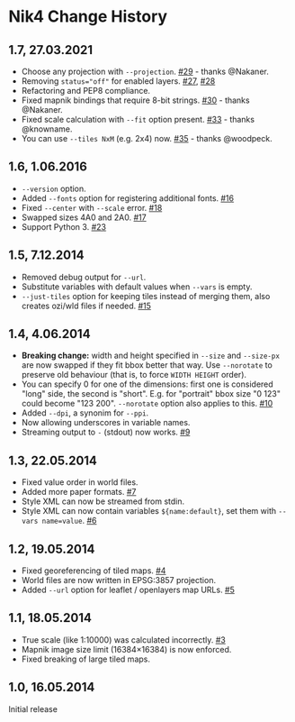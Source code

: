 # Nik4 Change History

## 1.7, 27.03.2021

* Choose any projection with `--projection`. [#29](https://github.com/Zverik/Nik4/pull/29) - thanks @Nakaner.
* Removing `status="off"` for enabled layers. [#27](https://github.com/Zverik/Nik4/issues/27), [#28](https://github.com/Zverik/Nik4/issues/28)
* Refactoring and PEP8 compliance.
* Fixed mapnik bindings that require 8-bit strings. [#30](https://github.com/Zverik/Nik4/pull/30) - thanks @Nakaner.
* Fixed scale calculation with `--fit` option present. [#33](https://github.com/Zverik/Nik4/pull/33) - thanks @knowname.
* You can use `--tiles NxM` (e.g. 2x4) now. [#35](https://github.com/Zverik/Nik4/pull/35) - thanks @woodpeck.

## 1.6, 1.06.2016

* `--version` option.
* Added `--fonts` option for registering additional fonts. [#16](https://github.com/Zverik/Nik4/issues/16)
* Fixed `--center` with `--scale` error. [#18](https://github.com/Zverik/Nik4/issues/18)
* Swapped sizes 4A0 and 2A0. [#17](https://github.com/Zverik/Nik4/issues/17)
* Support Python 3. [#23](https://github.com/Zverik/Nik4/issues/23)

## 1.5, 7.12.2014

* Removed debug output for `--url`.
* Substitute variables with default values when `--vars` is empty.
* `--just-tiles` option for keeping tiles instead of merging them, also creates ozi/wld files if needed. [#15](https://github.com/Zverik/Nik4/issues/15)

## 1.4, 4.06.2014

* **Breaking change:** width and height specified in `--size` and `--size-px` are now swapped if they fit bbox better that way. Use `--norotate` to preserve old behaviour (that is, to force `WIDTH HEIGHT` order).
* You can specify 0 for one of the dimensions: first one is considered "long" side, the second is "short". E.g. for "portrait" bbox size "0 123" could become "123 200". `--norotate` option also applies to this. [#10](https://github.com/Zverik/Nik4/issues/10)
* Added `--dpi`, a synonim for `--ppi`.
* Now allowing underscores in variable names.
* Streaming output to `-` (stdout) now works. [#9](https://github.com/Zverik/Nik4/issues/9)

## 1.3, 22.05.2014

* Fixed value order in world files.
* Added more paper formats. [#7](https://github.com/Zverik/Nik4/issues/7)
* Style XML can now be streamed from stdin.
* Style XML can now contain variables `${name:default}`, set them with `--vars name=value`. [#6](https://github.com/Zverik/Nik4/issues/6)

## 1.2, 19.05.2014

* Fixed georeferencing of tiled maps. [#4](https://github.com/Zverik/Nik4/issues/4)
* World files are now written in EPSG:3857 projection.
* Added `--url` option for leaflet / openlayers map URLs. [#5](https://github.com/Zverik/Nik4/issues/5)

## 1.1, 18.05.2014

* True scale (like 1:10000) was calculated incorrectly. [#3](https://github.com/Zverik/Nik4/issues/3)
* Mapnik image size limit (16384×16384) is now enforced.
* Fixed breaking of large tiled maps.

## 1.0, 16.05.2014

Initial release
